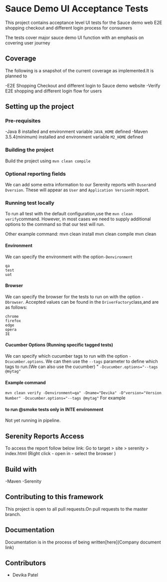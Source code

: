 # Sauce Demo UI Acceptance Tests

This project contains acceptance level UI tests for the Sauce demo web E2E shopping checkout and different login process for consumers

The tests cover major sauce demo UI function with an emphasis on covering user journey

## Coverage

The following is a snapshot of the current coverage as implemented.It is planned to

-E2E Shopping Checkout and different login to Sauce demo website
-Verify E2E shopping and different login flow for users

## Setting up the project

### Pre-requisites

-Java 8 installed and environment variable `JAVA_HOME` defined
-Maven 3.5.4(minimum) installed and environment variable `M2_HOME` defined

### Building the project

Build the project using `mvn clean compile`

### Optional reporting fields

We can add some extra information to our Serenity reports with `Duser`and `Dversion`.
These will appear as `User` and `Application Version`in report.

### Running test locally

To run all test with the default configuration,use the `mvn clean verify`command.
However, in most cases we need to supply additional options to the command so that our test will run.

Other example command:
mvn clean install
mvn clean compile
mvn clean

#### Environment

We can specify the environment with the option`-Denvironment`

```
qa
test
uat
```
#### Browser

We can specify the browser for the tests to run on with the option `-Dbrowser`.
Accepted values can be found in the `DriverFactory`class,and are as follows:

```
chrome
firefox
edge
opera
IE
```

#### Cucumber Options (Running specific tagged tests)

We can specify which cucumber tags to run with the option `-Dcucumber.options`.
We can then use the `--tags` parameter to define which tags to run.(We can also use the cucumber)
"
`-Dcucumber.options="--tags @mytag"`

#### Example command

`mvn clean verify -Denvironment=qa" -Dname="Devika" -D"version="Version Number" -Dcucumber.options="--tags @mytag"`
For example
#### to run @smoke tests only in INTE environment

Not yet running in pipeline.

## Serenity Reports Access

To access the report follow below link:
Go to target > site > serenity > index.html (Right click - open in - select the browser )

## Build with

-Maven
-Serenity

## Contributing to this framework

This project is open to all pull requests.On pull requests to the master branch.

## Documentation

Documentation is in the process of being written[here](Company document link)

## Contributors

- Devika Patel
